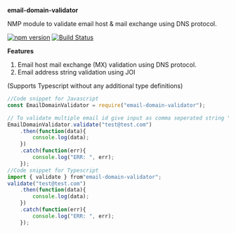 **email-domain-validator**

NMP module to validate email host & mail exchange using DNS protocol.

[![npm version](https://badge.fury.io/js/email-domain-validator.svg)](https://badge.fury.io/js/email-domain-validator) [![Build Status](https://travis-ci.org/ashokjayaprakash/email-domain-validator.svg?branch=master)](https://travis-ci.org/ashokjayaprakash/email-domain-validator)

**Features**
1. Email host mail exchange (MX) validation using DNS protocol.
2. Email address string validation using JOI

(Supports Typescript without any additional type definitions)

```javascript
//Code snippet for Javascript 
const EmailDomainValidator = require("email-domain-validator");

// To validate multiple email id give input as comma seperated string "test@test.com, xyz@abc.com"
EmailDomainValidator.validate("test@test.com")
	.then(function(data){
		console.log(data);
	})
	.catch(function(err){
		console.log("ERR: ", err);
	});
//Code snippet for Typescript
import { validate } from"email-domain-validator";
validate("test@test.com")
	.then(function(data){
		console.log(data);
	})
	.catch(function(err){
		console.log("ERR: ", err);
	});
```